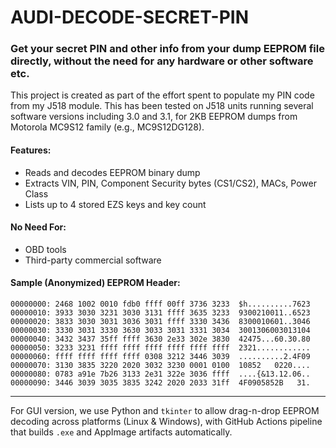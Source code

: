 # AUDI-DECODE-SECRET-PIN

### Get your secret PIN and other info from your dump EEPROM file directly, without the need for any hardware or other software etc.

This project is created as part of the effort spent to populate my PIN code from my J518 module. This has been tested on J518 units running several software versions including 3.0 and 3.1, for 2KB EEPROM dumps from Motorola MC9S12 family (e.g., MC9S12DG128).

#### Features:

* Reads and decodes EEPROM binary dump
* Extracts VIN, PIN, Component Security bytes (CS1/CS2), MACs, Power Class
* Lists up to 4 stored EZS keys and key count

#### No Need For:

* OBD tools
* Third-party commercial software

#### Sample (Anonymized) EEPROM Header:

```
00000000: 2468 1002 0010 fdb0 ffff 00ff 3736 3233  $h..........7623
00000010: 3933 3030 3231 3030 3131 ffff 3635 3233  9300210011..6523
00000020: 3833 3030 3031 3036 3031 ffff 3330 3436  8300010601..3046
00000030: 3330 3031 3330 3630 3033 3031 3331 3034  3001306003013104
00000040: 3432 3437 35ff ffff 3630 2e33 302e 3830  42475...60.30.80
00000050: 3233 3231 ffff ffff ffff ffff ffff ffff  2321............
00000060: ffff ffff ffff ffff 0308 3212 3446 3039  ..........2.4F09
00000070: 3130 3835 3220 2020 3032 3230 0001 0100  10852   0220....
00000080: 0783 a91e 7b26 3133 2e31 322e 3036 ffff  ....{&13.12.06..
00000090: 3446 3039 3035 3835 3242 2020 2033 31ff  4F0905852B   31.
```

---

For GUI version, we use Python and `tkinter` to allow drag-n-drop EEPROM decoding across platforms (Linux & Windows), with GitHub Actions pipeline that builds `.exe` and AppImage artifacts automatically.


